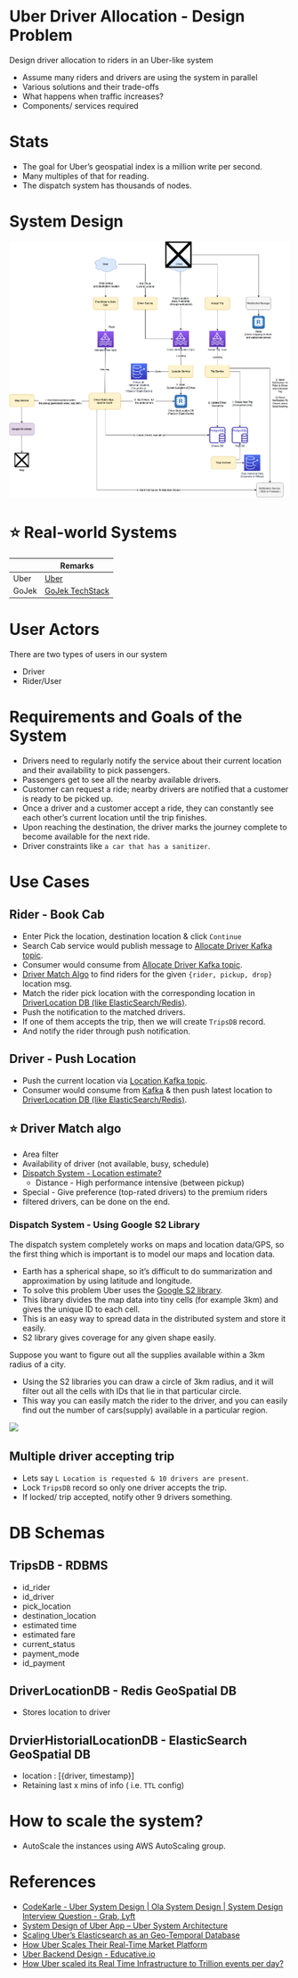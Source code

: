 # Uber Driver Allocation - Design Problem

Design driver allocation to riders in an Uber-like system
- Assume many riders and drivers are using the system in parallel
- Various solutions and their trade-offs
- What happens when traffic increases?
- Components/ services required

# Stats
- The goal for Uber’s geospatial index is a million write per second.
- Many multiples of that for reading.
- The dispatch system has thousands of nodes.

# System Design

![](DriverAllocation.drawio.png)

# :star: Real-world Systems

|       | Remarks                                                          |
|-------|------------------------------------------------------------------|
| Uber  | [Uber](../../1_TechStacks/Uber)                         |
| GoJek | [GoJek TechStack](../../1_TechStacks/GoJekTechStack.md) |

# User Actors
There are two types of users in our system
- Driver 
- Rider/User

# Requirements and Goals of the System
- Drivers need to regularly notify the service about their current location and their availability to pick passengers.
- Passengers get to see all the nearby available drivers.
- Customer can request a ride; nearby drivers are notified that a customer is ready to be picked up.
- Once a driver and a customer accept a ride, they can constantly see each other’s current location until the trip finishes.
- Upon reaching the destination, the driver marks the journey complete to become available for the next ride.
- Driver constraints like `a car that has a sanitizer`.

# Use Cases

## Rider - Book Cab
- Enter Pick the location, destination location & click `Continue`
- Search Cab service would publish message to [Allocate Driver Kafka topic](../../5_MessageBrokers/Kafka/Readme.md).
- Consumer would consume from [Allocate Driver Kafka topic](../../5_MessageBrokers/Kafka/Readme.md).
- [Driver Match Algo](#star-driver-match-algo) to find riders for the given `{rider, pickup, drop}` location msg.
- Match the rider pick location with the corresponding location in [DriverLocation DB (like ElasticSearch/Redis)](../../3_DatabaseServices/Search-Databases/ElasticSearch/Readme.md).
- Push the notification to the matched drivers.
- If one of them accepts the trip, then we will create `TripsDB` record. 
- And notify the rider through push notification.

## Driver - Push Location
- Push the current location via [Location Kafka topic](../../5_MessageBrokers/Kafka/Readme.md).
- Consumer would consume from [Kafka](../../5_MessageBrokers/Kafka/Readme.md) & then push latest location to [DriverLocation DB (like ElasticSearch/Redis)](../../3_DatabaseServices/Search-Databases/ElasticSearch/Readme.md).

## :star: Driver Match algo
- Area filter
- Availability of driver (not available, busy, schedule)
- [Dispatch System - Location estimate?](#dispatch-system---using-google-s2-library)
  - Distance - High performance intensive (between pickup)
- Special - Give preference (top-rated drivers) to the premium riders
- filtered drivers, can be done on the end.

### Dispatch System - Using Google S2 Library

The dispatch system completely works on maps and location data/GPS, so the first thing which is important is to model our maps and location data.
- Earth has a spherical shape, so it’s difficult to do summarization and approximation by using latitude and longitude. 
- To solve this problem Uber uses the [Google S2 library](https://s2geometry.io/). 
- This library divides the map data into tiny cells (for example 3km) and gives the unique ID to each cell. 
- This is an easy way to spread data in the distributed system and store it easily.
- S2 library gives coverage for any given shape easily. 

Suppose you want to figure out all the supplies available within a 3km radius of a city. 
- Using the S2 libraries you can draw a circle of 3km radius, and it will filter out all the cells with IDs that lie in that particular circle. 
- This way you can easily match the rider to the driver, and you can easily find out the number of cars(supply) available in a particular region.

![](https://s2geometry.io/devguide/img/s2hierarchy.gif)

## Multiple driver accepting trip
- Lets say `L Location is requested & 10 drivers are present`.
- Lock `TripsDB` record so only one driver accepts the trip.
- If locked/ trip accepted, notify other 9 drivers something.

# DB Schemas

## TripsDB - RDBMS
- id_rider
- id_driver
- pick_location
- destination_location
- estimated time
- estimated fare
- current_status
- payment_mode
- id_payment

## DriverLocationDB - Redis GeoSpatial DB
- Stores location to driver 

## DrvierHistorialLocationDB - ElasticSearch GeoSpatial DB
- location : [{driver, timestamp}]
- Retaining last x mins of info ( i.e. `TTL` config)

# How to scale the system?
- AutoScale the instances using AWS AutoScaling group.

# References
- [CodeKarle - Uber System Design | Ola System Design | System Design Interview Question - Grab, Lyft](https://www.youtube.com/watch?v=Tp8kpMe-ZKw)
- [System Design of Uber App – Uber System Architecture](https://www.geeksforgeeks.org/system-design-of-uber-app-uber-system-architecture/)
- [Scaling Uber’s Elasticsearch as an Geo-Temporal Database](https://qconlondon.com/ln2018/system/files/presentation-slides/qcon-london-2018-pdf.pdf)
- [How Uber Scales Their Real-Time Market Platform](http://highscalability.com/blog/2015/9/14/how-uber-scales-their-real-time-market-platform.html)
- [Uber Backend Design - Educative.io](https://www.educative.io/blog/uber-backend-system-design)
- [How Uber scaled its Real Time Infrastructure to Trillion events per day?](https://www.youtube.com/watch?v=K-fI2BeTLkk)
